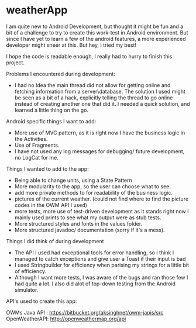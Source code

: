# weatherApp

I am quite new to Android Development, but thought it might be fun and a bit of a challenge to try to create this work-test in Android environment. But since I have yet to learn a few of the android features, a more experienced developer might sneer at this. But hey, I tried my best!

I hope the code is readable enough, I really had to hurry to finish this project.







Problems I encountered during development:
  - I had no Idea the main thread did not allow for getting online and fetching information from a server\database. The solution I used     might be seen as a bit of a hack, explicitly telling the thread to go online instead of creating another one that did it. I needed a      quick solution, and learned a little thing on the go.





Android specific things I want to add:
  - More use of MVC pattern, as it is right now I have the business logic in the Activities.
  - Use of Fragments.
  - I have not used any log messages for debugging/ future development, no LogCat for me.




Things I wanted to add to the app:
  - Being able to change units, using a State Pattern
  - More modularity to the app, so the user can choose what to see.
  - add more private methods to for readability of the business logic.
  - pictures of the current weather. (could not find where to find the picture codes in the OWM API I used)
  - more tests, more use of test-driven development as it stands right now I mainly used prints to see what my output were as stub           tests.
  - More structured styles and fonts in the values folder.
  - More structured javadoc/ documentation (sorry if it's a mess).
  
  
  
  Things I did think of during development
  - The API I used had exceptional tools for error handling, so I think I managed to catch exceptions and give user a Toast if their input      is bad
  - I used Stringbuilder for efficiency when parising my strings for a little bit of efficiency. 
  - Although I want more tests, I was aware of the bugs and ran those few I had quite a lot. I also did alot of top-down testing from       the Android simulator. 




API's used to create this app:

OWMs Java API :  https://bitbucket.org/aksinghnet/owm-japis/src
OpenWeatherAPI:  http://openweathermap.org/api
